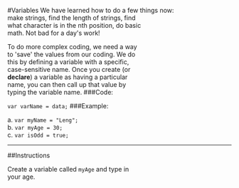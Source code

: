 #Variables
We have learned how to do a few things now:   
make strings, find the length of strings, find  
what character is in the nth position, do basic  
math. Not bad for a day's work!

To do more complex coding, we need a way  
to 'save' the values from our coding. We do  
this by defining a variable with a specific,  
case-sensitive name. Once you create (or  
**declare**) a variable as having a particular  
name, you can then call up that value by   
typing the variable name.
###Code:

`var varName = data;`
###Example:

a. `var myName = "Leng";`  
b. `var myAge = 30;`  
c. `var isOdd = true;`
***
##Instructions

Create a variable called `myAge` and type in  
your age.